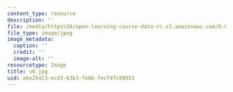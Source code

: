 ```yaml
---
content_type: resource
description: ''
file: /media/https%3A/open-learning-course-data-rc.s3.amazonaws.com/6-004-computation-structures-spring-2017/abe25423ecd363b3feb6fecf4fc88953_v6.jpg
file_type: image/jpeg
image_metadata:
  caption: ''
  credit: ''
  image-alt: ''
resourcetype: Image
title: v6.jpg
uid: abe25423-ecd3-63b3-feb6-fecf4fc88953
---
```

